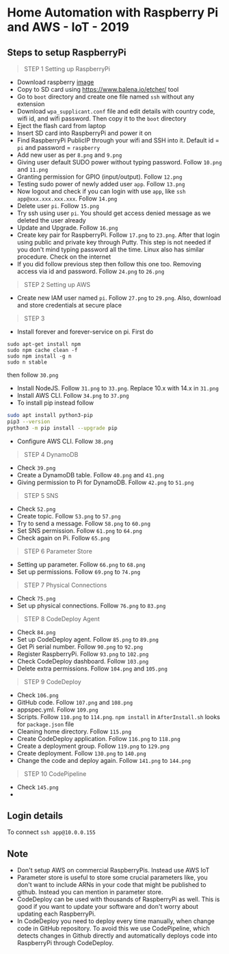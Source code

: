 # Home Automation with Raspberry Pi and AWS - IoT - 2019

## Steps to setup RaspberryPi

>STEP 1
>Setting up RaspberryPi 

- Download raspberry [image](https://www.raspberrypi.org/downloads/raspberry-pi-os/) 
- Copy to SD card using https://www.balena.io/etcher/ tool
- Go to `boot` directory and create one file named `ssh` without any extension
- Download `wpa_supplicant.conf` file and edit details with country code, wifi id, and wifi password. Then copy it 
to the `boot` directory
- Eject the flash card from laptop 
- Insert SD card into RaspberryPi and power it on 
- Find RaspberryPi PublicIP through your wifi and SSH into it. 
Default id = `pi` and password = `raspberry`
- Add new user as per `8.png` and `9.png`
- Giving user default SUDO power without typing password. Follow `10.png`
and `11.png`
- Granting permission for GPIO (input/output). Follow `12.png`
- Testing sudo power of newly added user `app`. Follow `13.png`
- Now logout and check if you can login with use `app`, like `ssh app@xxx.xxx.xxx.xxx`. 
Follow `14.png`
- Delete user `pi`. Follow `15.png`
- Try ssh using user `pi`. You should get access denied message as we deleted the user already 
- Update and Upgrade. Follow `16.png`
- Create key pair for RaspberryPi. Follow `17.png` to `23.png`. After that login using 
public and private key through Putty. This step is not needed if you don't mind typing password all the time.
Linux also has similar procedure. Check on the internet
- If you did follow previous step then follow this one too. Removing access via id and password.
Follow `24.png` to `26.png`

>STEP 2
>Setting up AWS

- Create new IAM user named `pi`. Follow `27.png` to `29.png`. Also, download and
store credentials at secure place

>STEP 3

- Install forever and forever-service on pi. First do 
```
sudo apt-get install npm
sudo npm cache clean -f
sudo npm install -g n
sudo n stable
```
then follow `30.png`
- Install NodeJS. Follow `31.png` to `33.png`. Replace 10.x with 14.x in `31.png`
- Install AWS CLI. Follow `34.png` to `37.png`
- To install pip instead follow 
```bash
sudo apt install python3-pip
pip3 --version
python3 -m pip install --upgrade pip
```
- Configure AWS CLI. Follow `38.png`

>STEP 4
>DynamoDB

- Check `39.png`
- Create a DynamoDB table. Follow `40.png` and `41.png`
- Giving permission to Pi for DynamoDB. Follow `42.png` to `51.png`

>STEP 5
>SNS

- Check `52.png`
- Create topic. Follow `53.png` to `57.png`
- Try to send a message. Follow `58.png` to `60.png`
- Set SNS permission. Follow `61.png` to `64.png`
- Check again on Pi. Follow `65.png`

>STEP 6
>Parameter Store

- Setting up parameter. Follow `66.png` to `68.png`
- Set up permissions. Follow `69.png` to `74.png`
 
>STEP 7
>Physical Connections 

- Check `75.png`
- Set up physical connections. Follow `76.png` to `83.png`

>STEP 8
>CodeDeploy Agent

- Check `84.png`
- Set up CodeDeploy agent. Follow `85.png` to `89.png`
- Get Pi serial number. Follow `90.png` to `92.png`
- Register RaspberryPi. Follow `93.png` to `102.png`
- Check CodeDeploy dashboard. Follow `103.png`
- Delete extra permissions. Follow `104.png` and `105.png`

>STEP 9
>CodeDeploy

- Check `106.png`
- GitHub code. Follow `107.png` and `108.png`
- appspec.yml. Follow `109.png`
- Scripts. Follow `110.png` to `114.png`. 
`npm install` in `AfterInstall.sh` looks for `package.json` file 
- Cleaning home directory. Follow `115.png`
- Create CodeDeploy application. Follow `116.png` to `118.png`
- Create a deployment group. Follow `119.png` to `129.png`
- Create deployment. Follow `130.png` to `140.png`
- Change the code and deploy again. Follow `141.png` to `144.png`

>STEP 10
>CodePipeline

- Check `145.png`
- 

## Login details 

To connect `ssh app@10.0.0.155`

## Note

- Don't setup AWS on commercial RaspberryPis. Instead use AWS IoT
- Parameter store is useful to store some crucial parameters like, you don't want to include ARNs in 
your code that might be published to github. Instead you can mention in parameter store. 
- CodeDeploy can be used with thousands of RaspberryPi as well. This is good 
if you want to update your software and don't worry about updating each 
RaspberryPi. 
- In CodeDeploy you need to deploy every time manually, when change code in
GitHub repository. To avoid this we use CodePipeline, which detects changes in 
Github directly and automatically deploys code into RaspberryPi through CodeDeploy. 








































